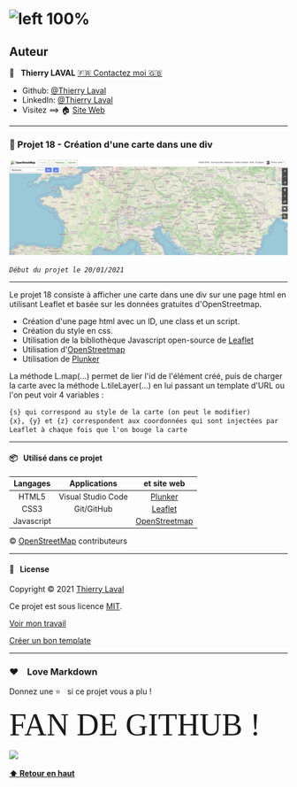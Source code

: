 # ![left 100%](https://raw.githubusercontent.com/thierry-laval/archives/master/images/logo-portfolio.png)

## Auteur

👤 &nbsp; **Thierry LAVAL** [🇫🇷 Contactez moi 🇬🇧](<contact@thierrylaval.dev>)

* Github: [@Thierry Laval](https://github.com/thierry-laval)
* LinkedIn: [@Thierry Laval](https://www.linkedin.com/in/thierry-laval)
* Visitez ==> 🏠 [Site Web](https://thierrylaval.dev)

***

### 📎 Projet 18 - Création d'une carte dans une div

![left 100%](carte.jpg?raw=true)

_`Début du projet le 20/01/2021`_

***

Le projet 18 consiste à afficher une carte dans une div sur une page html en utilisant Leaflet et basée sur les données gratuites d'OpenStreetmap.

* Création d'une page html avec un ID, une class et un script.
* Création du style en css.
* Utilisation de la bibliothèque Javascript open-source de [Leaflet](https://leafletjs.com/)
* Utilisation d'[OpenStreetmap](https://www.openstreetmap.org/#map=6/43.874/11.580)
* Utilisation de [Plunker](https://plnkr.co/edit/)

La méthode L.map(...) permet de lier l'id de l'élément créé, puis de charger la carte avec la méthode L.tileLayer(...) en lui passant un template d'URL ou l'on peut voir 4 variables :

    {s} qui correspond au style de la carte (on peut le modifier)
    {x}, {y} et {z} correspondent aux coordonnées qui sont injectées par Leaflet à chaque fois que l'on bouge la carte

***

#### 📦  &nbsp; Utilisé dans ce projet

| Langages       |    Applications    |     et site web      |
| :-------------: |:--------------:    |  :--------------:    |
| HTML5           | Visual Studio Code | [Plunker](https://plnkr.co/edit/?p=preview&preview) |
| CSS3            | Git/GitHub         | [Leaflet](https://leafletjs.com/) |
| Javascript      |                    | [OpenStreetmap](https://www.openstreetmap.org/#map=6/43.874/11.580) |

© <a href="https://www.openstreetmap.org/copyright">OpenStreetMap</a> contributeurs

***

#### 📝 &nbsp; License

Copyright © 2021 [Thierry Laval](https://thierrylaval.dev)

Ce projet est sous licence [MIT](LICENCE).

[Voir mon travail](https://github.com/thierry-laval)

[Créer un bon template](https://github.com/thierry-laval/P22-template-pour-un-readme)

***

### &hearts;&nbsp;&nbsp;&nbsp;&nbsp;Love Markdown

Donnez une ⭐️ &nbsp; si ce projet vous a plu !

<span style="font-family:Papyrus; font-size:4em;">FAN DE GITHUB !</span>

<!--[This is an image](https://myoctocat.com/assets/images/base-octocat.svg)-->

<a href="url"><img src="https://myoctocat.com/assets/images/base-octocat.svg" height="300"></a>

**[⬆ Retour en haut](#auteur)** <br>
